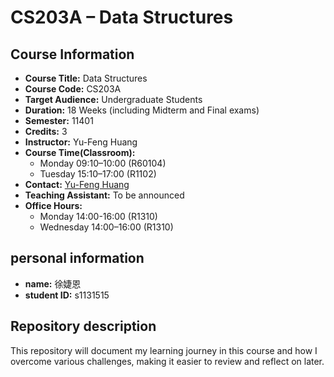 # CS203A – Data Structures

## Course Information
- **Course Title:** Data Structures
- **Course Code:** CS203A
- **Target Audience:** Undergraduate Students
- **Duration:** 18 Weeks (including Midterm and Final exams)
- **Semester:** 11401
- **Credits:** 3
- **Instructor:** Yu-Feng Huang
- **Course Time(Classroom):**
  - Monday 09:10–10:00 (R60104)
  - Tuesday 15:10–17:00 (R1102)
- **Contact:** [Yu-Feng Huang](mailto:yfhuang@saturn.yzu.edu.tw)  
- **Teaching Assistant:** To be announced
- **Office Hours:**
  - Monday 14:00-16:00 (R1310)
  - Wednesday 14:00–16:00 (R1310)

## personal information
- **name:** 徐婕恩
- **student ID:** s1131515

## Repository description
This repository will document my learning journey in this course and how I overcome various challenges, making it easier to review and reflect on later.
